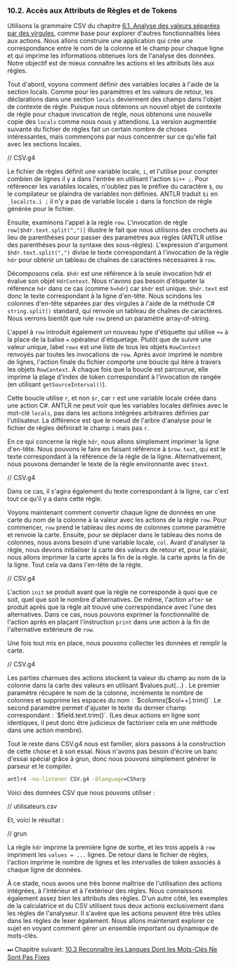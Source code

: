 ### 10.2. Accès aux Attributs de Règles et de Tokens

Utilisons la grammaire CSV du chapitre [6.1. Analyse des valeurs séparées par des virgules](../../Chapter_06/1), comme base pour explorer d'autres fonctionnalités liées aux actions. Nous allons construire une application qui crée une correspondance entre le nom de la colonne et le champ pour chaque ligne et qui imprime les informations obtenues lors de l'analyse des données. Notre objectif est de mieux connaître les actions et les attributs liés aux règles.

Tout d'abord, voyons comment définir des variables locales à l'aide de la section locals. Comme pour les paramètres et les valeurs de retour, les déclarations dans une section `locals` deviennent des champs dans l'objet de contexte de règle. Puisque nous obtenons un nouvel objet de contexte de règle pour chaque invocation de règle, nous obtenons une nouvelle copie des `locals` comme nous nous y attendions. La version augmentée suivante du fichier de règles fait un certain nombre de choses intéressantes, mais commençons par nous concentrer sur ce qu'elle fait avec les sections locales.

// CSV.g4

Le fichier de règles définit une variable locale, `i`, et l'utilise pour compter combien de lignes il y a dans l'entrée en utilisant l'action `$i++ ;`. Pour référencer les variables locales, n'oubliez pas le préfixe du caractère `$`, ou le compilateur se plaindra de variables non définies. ANTLR traduit `$i` en `_localctx.i ;` il n'y a pas de variable locale `i` dans la fonction de règle générée pour le fichier.

Ensuite, examinons l'appel à la règle `row`. L'invocation de règle `row[$hdr.text.split(",")]` illustre le fait que nous utilisons des crochets au lieu de parenthèses pour passer des paramètres aux règles (ANTLR utilise des parenthèses pour la syntaxe des sous-règles). L'expression d'argument `$hdr.text.split(",")` divise le texte correspondant à l'invocation de la règle `hdr` pour obtenir un tableau de chaînes de caractères nécessaires à `row`.

Décomposons cela. `$hdr` est une référence à la seule invocation hdr et évalue son objet `HdrContext`. Nous n'avons pas besoin d'étiqueter la référence `hdr` dans ce cas (comme `h=hdr`) car `$hdr` est unique. `$hdr.text` est donc le texte correspondant à la ligne d'en-tête. Nous scindons les colonnes d'en-tête séparées par des virgules à l'aide de la méthode C# `string.split()` standard, qui renvoie un tableau de chaînes de caractères. Nous verrons bientôt que rule `row` prend un paramètre array-of-string.

L'appel à `row` introduit également un nouveau type d'étiquette qui utilise `+=` à la place de la balise `=` opérateur d'étiquetage. Plutôt que de suivre une valeur unique, label `rows` est une liste de tous les objets `RowContext` renvoyés par toutes les invocations de `row`. Après avoir imprimé le nombre de lignes, l'action finale du fichier comporte une boucle qui itère à travers les objets `RowContext`. À chaque fois que la boucle est parcourue, elle imprime la plage d'index de token correspondant à l'invocation de rangée (en utilisant `getSourceInterval()`).

Cette boucle utilise `r`, et non `$r`, car `r` est une variable locale créée dans une action C#. ANTLR ne peut voir que les variables locales définies avec le mot-clé `locals`, pas dans les actions intégrées arbitraires définies par l'utilisateur. La différence est que le noeud de l'arbre d'analyse pour le fichier de règles définirait le champ `i` mais pas `r`.

En ce qui concerne la règle `hdr`, nous allons simplement imprimer la ligne d'en-tête. Nous pouvons le faire en faisant référence à `$row.text`, qui est le texte correspondant à la référence de la règle de la ligne. Alternativement, nous pouvons demander le texte de la règle environnante avec `$text`.

// CSV.g4

Dans ce cas, il s'agira également du texte correspondant à la ligne, car c'est tout ce qu'il y a dans cette règle.

Voyons maintenant comment convertir chaque ligne de données en une carte du nom de la colonne à la valeur avec les actions de la règle `row`. Pour commencer, `row` prend le tableau des noms de colonnes comme paramètre et renvoie la carte. Ensuite, pour se déplacer dans le tableau des noms de colonnes, nous avons besoin d'une variable locale, `col`. Avant d'analyser la règle, nous devons initialiser la carte des valeurs de retour et, pour le plaisir, nous allons imprimer la carte après la fin de la règle. la carte après la fin de la ligne. Tout cela va dans l'en-tête de la règle.

// CSV.g4

L'action `init` se produit avant que la règle ne corresponde à quoi que ce soit, quel que soit le nombre d'alternatives. De même, l'action `after` se produit après que la règle ait trouvé une correspondance avec l'une des alternatives. Dans ce cas, nous pouvons exprimer la fonctionnalité de l'action après en plaçant l'instruction `print` dans une action à la fin de l'alternative extérieure de `row`.

Une fois tout mis en place, nous pouvons collecter les données et remplir la carte.

// CSV.g4

Les parties charnues des actions stockent la valeur du champ au nom de la colonne dans la carte des valeurs en utilisant $values.put(...) . Le premier paramètre récupère le nom de la colonne, incrémente le nombre de colonnes et supprime les espaces du nom : `$columns[$col++].trim()`. Le second paramètre permet d'ajuster le texte du dernier champ correspondant : `$field.text.trim()`. (Les deux actions en ligne sont identiques, il peut donc être judicieux de factoriser cela en une méthode dans une action membre).

Tout le reste dans CSV.g4 nous est familier, alors passons à la construction de cette chose et à son essai. Nous n'avons pas besoin d'écrire un banc d'essai spécial grâce à grun, donc nous pouvons simplement générer le parseur et le compiler.

```bat
antlr4 -no-listener CSV.g4 -Dlanguage=CSharp
```

Voici des données CSV que nous pouvons utiliser :

// utilisateurs.csv

Et, voici le résultat :

// grun

La règle `hdr` imprime la première ligne de sortie, et les trois appels à `row` impriment les `values = ...` lignes. De retour dans le fichier de règles, l'action imprime le nombre de lignes et les intervalles de token associés à chaque ligne de données.

À ce stade, nous avons une très bonne maîtrise de l'utilisation des actions intégrées, à l'intérieur et à l'extérieur des règles. Nous connaissons également assez bien les attributs des règles. D'un autre côté, les exemples de la calculatrice et du CSV utilisent tous deux actions exclusivement dans les règles de l'analyseur. Il s'avère que les actions peuvent être très utiles dans les règles de lexer également. Nous allons maintenant explorer ce sujet en voyant comment gérer un ensemble important ou dynamique de mots-clés.

⏭ Chapitre suivant: [10.3 Reconnaître les Langues Dont les Mots-Clés Ne Sont Pas Fixes](../3)
